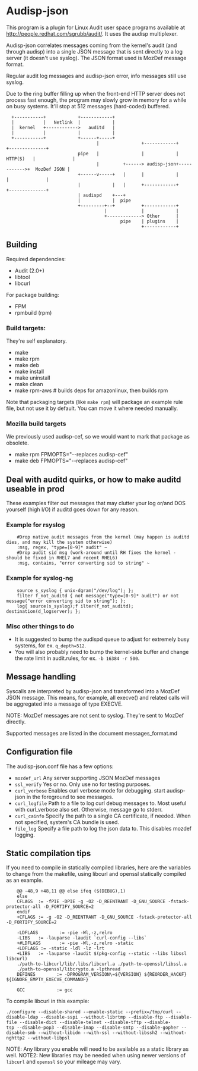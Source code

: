 # Audisp-json

This program is a plugin for Linux Audit user space programs available at <http://people.redhat.com/sgrubb/audit/>.
It uses the audisp multiplexer.

Audisp-json correlates messages coming from the kernel's audit (and through audisp) into a single JSON message that is
sent directly to a log server (it doesn't use syslog).
The JSON format used is MozDef message format.

Regular audit log messages and audisp-json error, info messages still use syslog.


Due to the ring buffer filling up when the front-end HTTP server does not process fast enough, the program may slowly
grow in memory for a while on busy systems. It'll stop at 512 messages (hard-coded) buffered.

```
  +-----------+            +------------+
  |           |   Netlink  |            |
  |  kernel   +------------>   auditd   |
  |           |            |            |
  +-----------+            +------+-----+
                                  |                +------------+             +--------------+
                           pipe   |                |            |   HTTP(S)   |              |
                                  |         +------> audisp-json+------------>+  MozDef JSON |
                           +------v-----+   |      |            |             |              |
                           |            |   |      +------------+             +--------------+
                           | audispd    +---+
                           |            |  pipe
                           +---------+--+          +------------+
                                     |             |            |
                                     +-------------> Other      |
                                           pipe    | plugins    |
                                                   +------------+

```

## Building

Required dependencies:
- Audit (2.0+)
- libtool
- libcurl

For package building:
- FPM
- rpmbuild (rpm)

### Build targets:
They're self explanatory.

- make
- make rpm
- make deb
- make install
- make uninstall
- make clean
- make rpm-aws # builds deps for amazonlinux, then builds rpm

Note that packaging targets (like `make rpm`) will package an example rule file, but not use it by default. You can move
it where needed manually.

### Mozilla build targets
We previously used audisp-cef, so we would want to mark that package as obsolete.

- make rpm FPMOPTS="--replaces audisp-cef"
- make deb FPMOPTS="--replaces audisp-cef"

## Deal with auditd quirks, or how to make auditd useable in prod

These examples filter out messages that may clutter your log or/and DOS yourself (high I/O) if auditd goes
down for any reason.

### Example for rsyslog

```
    #Drop native audit messages from the kernel (may happen is auditd dies, and may kill the system otherwise)
    :msg, regex, "type=[0-9]* audit" ~
    #Drop audit sid msg (work-around until RH fixes the kernel - should be fixed in RHEL7 and recent RHEL6)
    :msg, contains, "error converting sid to string" ~
```

### Example for syslog-ng

```
    source s_syslog { unix-dgram("/dev/log"); };
    filter f_not_auditd { not message("type=[0-9]* audit") or not message("error converting sid to string"); };
    log{ source(s_syslog);f ilter(f_not_auditd); destination(d_logserver); };
```

### Misc other things to do

- It is suggested to bump the audispd queue to adjust for extremely busy systems, for ex. `q_depth=512`.
- You will also probably need to bump the kernel-side buffer and change the rate limit in audit.rules, for ex. `-b 16384
  -r 500`.

## Message handling

Syscalls are interpreted by audisp-json and transformed into a MozDef JSON message.
This means, for example, all execve() and related calls will be aggregated into a message of type EXECVE.

NOTE: MozDef messages are not sent to syslog. They're sent to MozDef directly.

Supported messages are listed in the document messages_format.md

## Configuration file

The audisp-json.conf file has a few options:

- `mozdef_url` Any server supporting JSON MozDef messages
- `ssl_verify` Yes or no. Only use no for testing purposes.
- `curl_verbose` Enables curl verbose mode for debugging. start audisp-json in the foreground to see messages.
- `curl_logfile` Path to a file to log curl debug messages to. Most useful with curl_verbose also set. Otherwise,
  message go to stderr.
- `curl_cainfo` Specify the path to a single CA certificate, if needed. When not specified, system's CA bundle is used.
- `file_log` Specify a file path to log the json data to. This disables mozdef logging.

## Static compilation tips
If you need to compile in statically compiled libraries, here are the variables to change from the makefile,
using libcurl and openssl statically compiled as an example.

```
    @@ -48,9 +48,11 @@ else ifeq ($(DEBUG),1)
    else
    CFLAGS  := -fPIE -DPIE -g -O2 -D_REENTRANT -D_GNU_SOURCE -fstack-protector-all -D_FORTIFY_SOURCE=2
    endif
    +CFLAGS := -g -O2 -D_REENTRANT -D_GNU_SOURCE -fstack-protector-all -D_FORTIFY_SOURCE=2

    -LDFLAGS        := -pie -Wl,-z,relro
    -LIBS   := -lauparse -laudit `curl-config --libs`
    +#LDFLAGS       := -pie -Wl,-z,relro -static
    +LDFLAGS := -static -ldl -lz -lrt
    +LIBS   := -lauparse -laudit $(pkg-config --static --libs libssl libcurl)
    ./path-to-libcurl/lib/.libs/libcurl.a ./path-to-openssl/libssl.a
    ./path-to-openssl/libcrypto.a -lpthread
    DEFINES        := -DPROGRAM_VERSION\=${VERSION} ${REORDER_HACKF} ${IGNORE_EMPTY_EXECVE_COMMANDF}

    GCC            := gcc
```

To compile libcurl in this example:

```
./configure --disable-shared --enable-static --prefix=/tmp/curl --disable-ldap --disable-sspi --without-librtmp --disable-ftp --disable-file --disable-dict --disable-telnet --disable-tftp --disable-
tsp --disable-pop3 --disable-imap --disable-smtp --disable-gopher --disable-smb --without-libidn --with-ssl --without-libssh2 --without-nghttp2 --without-libpsl
```

NOTE: Any library you enable will need to be available as a static library as well.
NOTE2: New libraries may be needed when using newer versions of `libcurl` and `openssl` so your mileage may vary.
